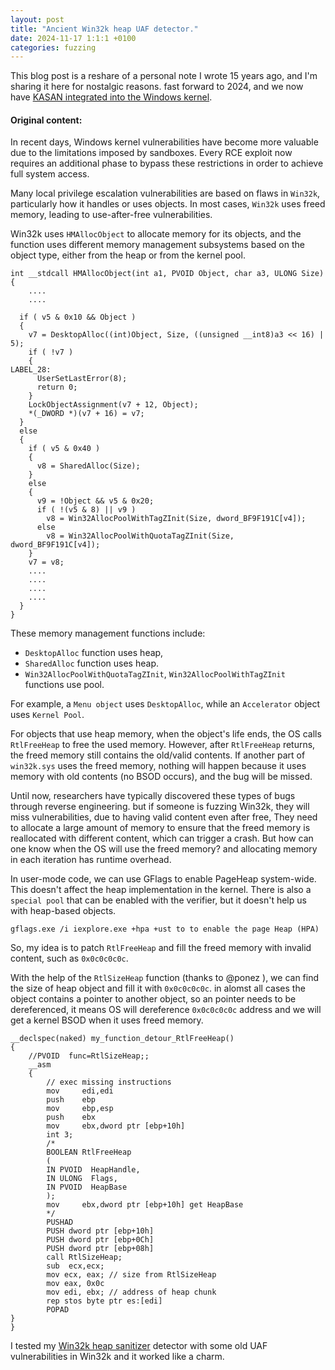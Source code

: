 ```yaml
---
layout: post
title: "Ancient Win32k heap UAF detector."
date: 2024-11-17 1:1:1 +0100
categories: fuzzing
---
```


This blog post is a reshare of a personal note I wrote 15 years ago, and I'm sharing it here for nostalgic reasons.
fast forward to 2024, and we now have [KASAN integrated into the Windows kernel](https://learn.microsoft.com/en-us/windows-hardware/drivers/devtest/kasan 
). 

#### Original content:

In recent days, Windows kernel vulnerabilities have become more valuable due to the limitations imposed by sandboxes. Every RCE exploit now requires an additional phase to bypass these restrictions in order to achieve full system access.

Many local privilege escalation vulnerabilities are based on flaws in `Win32k`, particularly how it handles or uses objects. In most cases, `Win32k` uses freed memory, leading to use-after-free vulnerabilities.

Win32k uses `HMAllocObject` to allocate memory for its objects, and the function uses different memory management subsystems based on the object type, either from the heap or from the kernel pool.
```
int __stdcall HMAllocObject(int a1, PVOID Object, char a3, ULONG Size)
{
	....
	....

  if ( v5 & 0x10 && Object )
  {
    v7 = DesktopAlloc((int)Object, Size, ((unsigned __int8)a3 << 16) | 5);
    if ( !v7 )
    {
LABEL_28:
      UserSetLastError(8);
      return 0;
    }
    LockObjectAssignment(v7 + 12, Object);
    *(_DWORD *)(v7 + 16) = v7;
  }
  else
  {
    if ( v5 & 0x40 )
    {
      v8 = SharedAlloc(Size);
    }
    else
    {
      v9 = !Object && v5 & 0x20;
      if ( !(v5 & 8) || v9 )
        v8 = Win32AllocPoolWithTagZInit(Size, dword_BF9F191C[v4]);
      else
        v8 = Win32AllocPoolWithQuotaTagZInit(Size, dword_BF9F191C[v4]);
    }
    v7 = v8;
	....
	....
	....
	....
  }
}
  ```
These memory management functions include:
* `DesktopAlloc` function uses heap,
* `SharedAlloc` function uses heap.
* `Win32AllocPoolWithQuotaTagZInit`, `Win32AllocPoolWithTagZInit` functions use pool.

For example, a `Menu object` uses `DesktopAlloc`, while an `Accelerator` object uses `Kernel Pool`.

For objects that use heap memory, when the object's life ends, the OS calls `RtlFreeHeap` to free the used memory. However, after `RtlFreeHeap` returns, the freed memory still contains the old/valid contents. If another part of `win32k.sys` uses the freed memory, nothing will happen because it uses memory with old contents (no BSOD occurs), and the bug will be missed.

Until now, researchers have typically discovered these types of bugs through reverse engineering. but if someone is fuzzing Win32k, they will miss vulnerabilities, due to having valid content even after free, They need to allocate a large amount of memory to ensure that the freed memory is reallocated with different content, which can trigger a crash. But how can one know when the OS will use the freed memory? and allocating memory in each iteration has runtime overhead.

In user-mode code, we can use GFlags to enable PageHeap system-wide. This doesn't affect the heap implementation in the kernel. There is also a `special pool` that can be enabled with the verifier, but it doesn't help us with heap-based objects.
```
gflags.exe /i iexplore.exe +hpa +ust to to enable the page Heap (HPA)
```
So, my idea is to patch `RtlFreeHeap` and fill the freed memory with invalid content, such as `0x0c0c0c0c`.

With the help of the `RtlSizeHeap` function (thanks to @ponez ), we can find the size of heap object and fill it with `0x0c0c0c0c`.
in alomst all cases the object contains a pointer to another object, so an pointer needs to be dereferenced, it means OS will dereference `0x0c0c0c0c` address and we will get a kernel BSOD when it uses freed memory.

```
__declspec(naked) my_function_detour_RtlFreeHeap()
{
	//PVOID  func=RtlSizeHeap;;
	__asm
	{		
		// exec missing instructions
		mov     edi,edi
		push    ebp
		mov     ebp,esp
		push    ebx
		mov     ebx,dword ptr [ebp+10h]
		int 3;
		/*
		BOOLEAN	RtlFreeHeap
		( 
		IN PVOID  HeapHandle,
		IN ULONG  Flags,
		IN PVOID  HeapBase
		); 
		mov     ebx,dword ptr [ebp+10h] get HeapBase  
		*/
		PUSHAD
		PUSH dword ptr [ebp+10h]
		PUSH dword ptr [ebp+0Ch]
		PUSH dword ptr [ebp+08h]
		call RtlSizeHeap;
		sub  ecx,ecx;
		mov ecx, eax; // size from RtlSizeHeap
		mov eax, 0x0c
		mov edi, ebx; // address of heap chunk
		rep stos byte ptr es:[edi]
		POPAD
}
}
```
I tested my [Win32k heap sanitizer](https://github.com/R00tkitSMM/Win32k-heap-sanitizer) detector with some old UAF vulnerabilities in Win32k and it worked like a charm.

